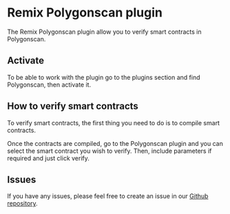 # Remix Polygonscan plugin

The Remix Polygonscan plugin allow you to verify smart contracts in Polygonscan. 

## Activate

To be able to work with the plugin go to the plugins section and find Polygonscan, then activate it.

## How to verify smart contracts

To verify smart contracts, the first thing you need to do is to compile smart contracts.

Once the contracts are compiled, go to the Polygonscan plugin and you can select the smart contract you wish to verify. Then, include parameters if required and just click verify.

## Issues

If you have any issues, please feel free to create an issue in our [Github repository](https://github.com/javaswapdevelopment/remix-polygonscan-plugin/issues).